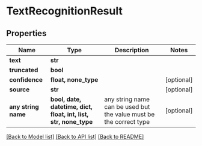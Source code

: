 # TextRecognitionResult


## Properties
Name | Type | Description | Notes
------------ | ------------- | ------------- | -------------
**text** | **str** |  | 
**truncated** | **bool** |  | 
**confidence** | **float, none_type** |  | [optional] 
**source** | **str** |  | [optional] 
**any string name** | **bool, date, datetime, dict, float, int, list, str, none_type** | any string name can be used but the value must be the correct type | [optional]

[[Back to Model list]](../README.md#documentation-for-models) [[Back to API list]](../README.md#documentation-for-api-endpoints) [[Back to README]](../README.md)


